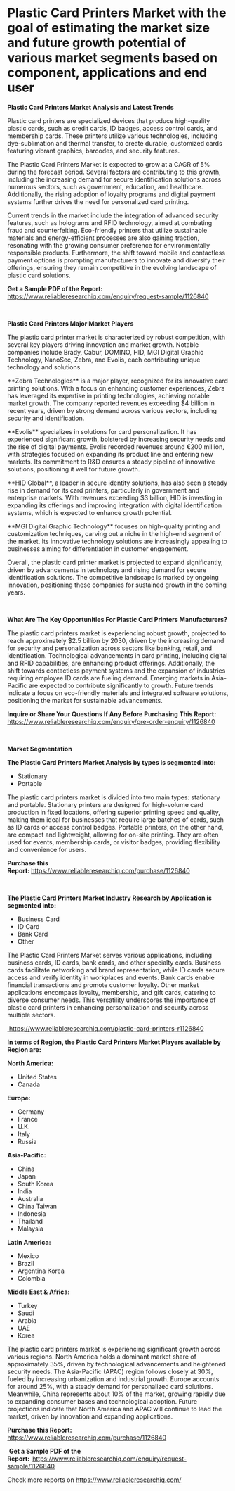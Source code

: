 <p><h1>Plastic Card Printers Market with the goal of estimating the market size and future growth potential of various market segments based on component, applications and end user</h1></p><p><strong>Plastic Card Printers Market Analysis and Latest Trends</strong></p>
<p><p>Plastic card printers are specialized devices that produce high-quality plastic cards, such as credit cards, ID badges, access control cards, and membership cards. These printers utilize various technologies, including dye-sublimation and thermal transfer, to create durable, customized cards featuring vibrant graphics, barcodes, and security features.</p><p>The Plastic Card Printers Market is expected to grow at a CAGR of 5% during the forecast period. Several factors are contributing to this growth, including the increasing demand for secure identification solutions across numerous sectors, such as government, education, and healthcare. Additionally, the rising adoption of loyalty programs and digital payment systems further drives the need for personalized card printing.</p><p>Current trends in the market include the integration of advanced security features, such as holograms and RFID technology, aimed at combating fraud and counterfeiting. Eco-friendly printers that utilize sustainable materials and energy-efficient processes are also gaining traction, resonating with the growing consumer preference for environmentally responsible products. Furthermore, the shift toward mobile and contactless payment options is prompting manufacturers to innovate and diversify their offerings, ensuring they remain competitive in the evolving landscape of plastic card solutions.</p></p>
<p><strong>Get a Sample PDF of the Report:&nbsp;</strong> <a href="https://www.reliableresearchiq.com/enquiry/request-sample/1126840?utm_campaign=2442&utm_medium=2&utm_source=Github&utm_content=ia&utm_term=18022025&utm_id=plastic-card-printers">https://www.reliableresearchiq.com/enquiry/request-sample/1126840</a></p>
<p>&nbsp;</p>
<p><strong>Plastic Card Printers Major Market Players</strong></p>
<p><p>The plastic card printer market is characterized by robust competition, with several key players driving innovation and market growth. Notable companies include Brady, Cabur, DOMINO, HID, MGI Digital Graphic Technology, NanoSec, Zebra, and Evolis, each contributing unique technology and solutions.</p><p>**Zebra Technologies** is a major player, recognized for its innovative card printing solutions. With a focus on enhancing customer experiences, Zebra has leveraged its expertise in printing technologies, achieving notable market growth. The company reported revenues exceeding $4 billion in recent years, driven by strong demand across various sectors, including security and identification.</p><p>**Evolis** specializes in solutions for card personalization. It has experienced significant growth, bolstered by increasing security needs and the rise of digital payments. Evolis recorded revenues around €200 million, with strategies focused on expanding its product line and entering new markets. Its commitment to R&D ensures a steady pipeline of innovative solutions, positioning it well for future growth.</p><p>**HID Global**, a leader in secure identity solutions, has also seen a steady rise in demand for its card printers, particularly in government and enterprise markets. With revenues exceeding $3 billion, HID is investing in expanding its offerings and improving integration with digital identification systems, which is expected to enhance growth potential.</p><p>**MGI Digital Graphic Technology** focuses on high-quality printing and customization techniques, carving out a niche in the high-end segment of the market. Its innovative technology solutions are increasingly appealing to businesses aiming for differentiation in customer engagement.</p><p>Overall, the plastic card printer market is projected to expand significantly, driven by advancements in technology and rising demand for secure identification solutions. The competitive landscape is marked by ongoing innovation, positioning these companies for sustained growth in the coming years.</p></p>
<p>&nbsp;</p>
<p><strong>What Are The Key Opportunities For Plastic Card Printers Manufacturers?</strong></p>
<p><p>The plastic card printers market is experiencing robust growth, projected to reach approximately $2.5 billion by 2030, driven by the increasing demand for security and personalization across sectors like banking, retail, and identification. Technological advancements in card printing, including digital and RFID capabilities, are enhancing product offerings. Additionally, the shift towards contactless payment systems and the expansion of industries requiring employee ID cards are fueling demand. Emerging markets in Asia-Pacific are expected to contribute significantly to growth. Future trends indicate a focus on eco-friendly materials and integrated software solutions, positioning the market for sustainable advancements.</p></p>
<p><strong>Inquire or Share Your Questions If Any Before Purchasing This Report:</strong> <a href="https://www.reliableresearchiq.com/enquiry/pre-order-enquiry/1126840?utm_campaign=2442&utm_medium=2&utm_source=Github&utm_content=ia&utm_term=18022025&utm_id=plastic-card-printers">https://www.reliableresearchiq.com/enquiry/pre-order-enquiry/1126840</a></p>
<p>&nbsp;</p>
<p><strong>Market Segmentation</strong></p>
<p><strong>The Plastic Card Printers Market Analysis by types is segmented into:</strong></p>
<p><ul><li>Stationary</li><li>Portable</li></ul></p>
<p><p>The plastic card printers market is divided into two main types: stationary and portable. Stationary printers are designed for high-volume card production in fixed locations, offering superior printing speed and quality, making them ideal for businesses that require large batches of cards, such as ID cards or access control badges. Portable printers, on the other hand, are compact and lightweight, allowing for on-site printing. They are often used for events, membership cards, or visitor badges, providing flexibility and convenience for users.</p></p>
<p><strong>Purchase this Report:&nbsp;</strong><a href="https://www.reliableresearchiq.com/purchase/1126840?utm_campaign=2442&utm_medium=2&utm_source=Github&utm_content=ia&utm_term=18022025&utm_id=plastic-card-printers">https://www.reliableresearchiq.com/purchase/1126840</a></p>
<p>&nbsp;</p>
<p><strong>The Plastic Card Printers Market Industry Research by Application is segmented into:</strong></p>
<p><ul><li>Business Card</li><li>ID Card</li><li>Bank Card</li><li>Other</li></ul></p>
<p><p>The Plastic Card Printers Market serves various applications, including business cards, ID cards, bank cards, and other specialty cards. Business cards facilitate networking and brand representation, while ID cards secure access and verify identity in workplaces and events. Bank cards enable financial transactions and promote customer loyalty. Other market applications encompass loyalty, membership, and gift cards, catering to diverse consumer needs. This versatility underscores the importance of plastic card printers in enhancing personalization and security across multiple sectors.</p></p>
<p><a href="https://www.reliableresearchiq.com/plastic-card-printers-r1126840?utm_campaign=2442&utm_medium=2&utm_source=Github&utm_content=ia&utm_term=18022025&utm_id=plastic-card-printers">&nbsp;https://www.reliableresearchiq.com/plastic-card-printers-r1126840</a></p>
<p><strong>In terms of Region, the Plastic Card Printers Market Players available by Region are:</strong></p>
<p>
    <p> <strong> North America: </strong>
        <ul>
            <li>United States</li>
            <li>Canada</li>
        </ul>
        </p> 
    <p> <strong> Europe: </strong>
        <ul>
            <li>Germany</li>
            <li>France</li>
            <li>U.K.</li>
            <li>Italy</li>
            <li>Russia</li>
        </ul>
        </p> 
    <p> <strong> Asia-Pacific: </strong>
        <ul>
            <li>China</li>
            <li>Japan</li>
            <li>South Korea</li>
            <li>India</li>
            <li>Australia</li>
            <li>China Taiwan</li>
            <li>Indonesia</li>
            <li>Thailand</li>
            <li>Malaysia</li>
        </ul>
        </p> 
    <p> <strong> Latin America: </strong>
        <ul>
            <li>Mexico</li>
            <li>Brazil</li>
            <li>Argentina Korea</li>
            <li>Colombia</li>
        </ul>
        </p> 
    <p> <strong> Middle East & Africa: </strong>
        <ul>
            <li>Turkey</li>
            <li>Saudi</li>
            <li>Arabia</li>
            <li>UAE</li>
            <li>Korea</li>
        </ul>
    </p>
    </p>
<p><p>The plastic card printers market is experiencing significant growth across various regions. North America holds a dominant market share of approximately 35%, driven by technological advancements and heightened security needs. The Asia-Pacific (APAC) region follows closely at 30%, fueled by increasing urbanization and industrial growth. Europe accounts for around 25%, with a steady demand for personalized card solutions. Meanwhile, China represents about 10% of the market, growing rapidly due to expanding consumer bases and technological adoption. Future projections indicate that North America and APAC will continue to lead the market, driven by innovation and expanding applications.</p></p>
<p><strong>Purchase this Report: </strong><a href="https://www.reliableresearchiq.com/purchase/1126840?utm_campaign=2442&utm_medium=2&utm_source=Github&utm_content=ia&utm_term=18022025&utm_id=plastic-card-printers">https://www.reliableresearchiq.com/purchase/1126840</a></p>
<p>&nbsp;<strong>Get a Sample PDF of the Report:&nbsp;&nbsp;</strong><a href="https://www.reliableresearchiq.com/enquiry/request-sample/1126840?utm_campaign=2442&utm_medium=2&utm_source=Github&utm_content=ia&utm_term=18022025&utm_id=plastic-card-printers">https://www.reliableresearchiq.com/enquiry/request-sample/1126840</a></p>
<p><strong></strong></p>
<p>Check more reports on <a href="https://www.reliableresearchiq.com/?utm_campaign=2442&utm_medium=2&utm_source=Github&utm_content=ia&utm_term=18022025&utm_id=plastic-card-printers">https://www.reliableresearchiq.com/</a></p>